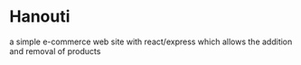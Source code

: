 # Hanouti
a simple e-commerce web site with react/express which allows the addition and removal of products
